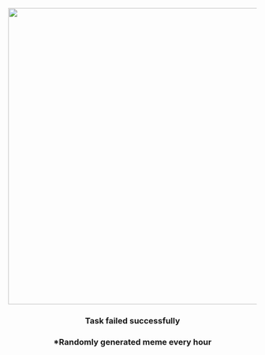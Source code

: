 <p align="center">
        <img src="https://i.redd.it/uj8u31iuoyt91.jpg" width="600" height="600">
        </p>
        <h3 align="center">Task failed successfully</h3>
        <h3 align="center">*Randomly generated meme every hour</h3>
    